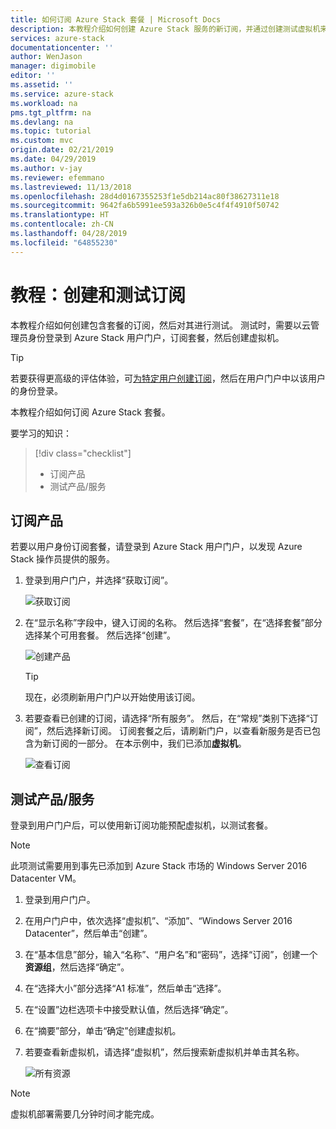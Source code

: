```yaml
---
title: 如何订阅 Azure Stack 套餐 | Microsoft Docs
description: 本教程介绍如何创建 Azure Stack 服务的新订阅，并通过创建测试虚拟机来测试套餐。
services: azure-stack
documentationcenter: ''
author: WenJason
manager: digimobile
editor: ''
ms.assetid: ''
ms.service: azure-stack
ms.workload: na
pms.tgt_pltfrm: na
ms.devlang: na
ms.topic: tutorial
ms.custom: mvc
origin.date: 02/21/2019
ms.date: 04/29/2019
ms.author: v-jay
ms.reviewer: efemmano
ms.lastreviewed: 11/13/2018
ms.openlocfilehash: 28d4d0167355253f1e5db214ac80f38627311e18
ms.sourcegitcommit: 9642fa6b5991ee593a326b0e5c4f4f4910f50742
ms.translationtype: HT
ms.contentlocale: zh-CN
ms.lasthandoff: 04/28/2019
ms.locfileid: "64855230"
---
```

# <a name="tutorial-create-and-test-a-subscription"></a>教程：创建和测试订阅

本教程介绍如何创建包含套餐的订阅，然后对其进行测试。 测试时，需要以云管理员身份登录到 Azure Stack 用户门户，订阅套餐，然后创建虚拟机。

> [!TIP]
> 若要获得更高级的评估体验，可[为特定用户创建订阅](../operator/azure-stack-subscribe-plan-provision-vm.md#create-a-subscription-as-a-cloud-operator)，然后在用户门户中以该用户的身份登录。

本教程介绍如何订阅 Azure Stack 套餐。

要学习的知识：

> [!div class="checklist"]
> * 订阅产品 
> * 测试产品/服务

## <a name="subscribe-to-an-offer"></a>订阅产品

若要以用户身份订阅套餐，请登录到 Azure Stack 用户门户，以发现 Azure Stack 操作员提供的服务。

1. 登录到用户门户，并选择“获取订阅”。

   ![获取订阅](media/azure-stack-subscribe-services/get-subscription.png)

2. 在“显示名称”字段中，键入订阅的名称。 然后选择“套餐”，在“选择套餐”部分选择某个可用套餐。 然后选择“创建”。

   ![创建产品](media/azure-stack-subscribe-services/create-subscription.png)

   > [!TIP]
   > 现在，必须刷新用户门户以开始使用该订阅。

3. 若要查看已创建的订阅，请选择“所有服务”。 然后，在“常规”类别下选择“订阅”，然后选择新订阅。 订阅套餐之后，请刷新门户，以查看新服务是否已包含为新订阅的一部分。 在本示例中，我们已添加**虚拟机**。

   ![查看订阅](media/azure-stack-subscribe-services/view-subscription.png)

## <a name="test-the-offer"></a>测试产品/服务

登录到用户门户后，可以使用新订阅功能预配虚拟机，以测试套餐。

> [!NOTE]
> 此项测试需要用到事先已添加到 Azure Stack 市场的 Windows Server 2016 Datacenter VM。

1. 登录到用户门户。

2. 在用户门户中，依次选择“虚拟机”、“添加”、“Windows Server 2016 Datacenter”，然后单击“创建”。

3. 在“基本信息”部分，输入“名称”、“用户名”和“密码”，选择“订阅”，创建一个**资源组**，然后选择“确定”。

4. 在“选择大小”部分选择“A1 标准”，然后单击“选择”。  

5. 在“设置”边栏选项卡中接受默认值，然后选择“确定”。

6. 在“摘要”部分，单击“确定”创建虚拟机。  

7. 若要查看新虚拟机，请选择“虚拟机”，然后搜索新虚拟机并单击其名称。

    ![所有资源](media/azure-stack-subscribe-services/view-vm.png)

> [!NOTE]
> 虚拟机部署需要几分钟时间才能完成。


